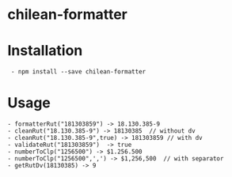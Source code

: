 # chilean-formatter
# Installation
     - npm install --save chilean-formatter
# Usage
    - formatterRut("181303859") -> 18.130.385-9
    - cleanRut("18.130.385-9") -> 18130385  // without dv
    - cleanRut("18.130.385-9",true) -> 181303859 // with dv
    - validateRut("181303859")  -> true
    - numberToClp("1256500") -> $1.256.500 
    - numberToClp("1256500",',') -> $1,256,500  // with separator
    - getRutDv(18130385) -> 9
